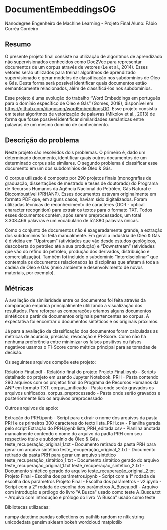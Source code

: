 # DocumentEmbeddingsOG

Nanodegree Engenheiro de Machine Learning - Projeto Final
Aluno: Fábio Corrêa Cordeiro

## Resumo
O presente projeto final consiste na utilização de algoritmos de aprendizado não
supervisionados conhecidos como Doc2Vec para representar documentos de um
corpus através de vetores (Le et al., 2014). Esses vetores serão utilizados para
treinar algoritmos de aprendizado supervisionado e gerar modelos de classificação
nos subdomínios de Óleo e Gás. Desta forma será possível identificar quais
documentos estão semanticamente relacionados, além de classificá-los nos
subdomínios.

Esse projeto é uma evolução do trabalho “Word Embeddings em português para o
domínio específico de Óleo e Gás” (Gomes, 2018), disponível em
https://github.com/diogosmg/wordEmbeddingsOG. Esse projeto consistiu em testar
algoritmos de vetorização de palavras (Mikolov et al., 2013) de forma que fosse
possível identificar similaridades semânticas entre palavras de um mesmo domínio
de conhecimento.

## Descrição do problema
Neste projeto são resolvidos dois problemas. O primeiro é, dado um determinado
documento, identificar quais outros documentos de um determinado corpus são
similares. O segundo problema é classificar esse documento em um dos
subdomínios de Óleo & Gás.

O corpus utilizado é composto por 290 projetos finais (monografias de graduação,
dissertações de mestrado e teses de doutorado) do Programa de Recursos
Humanos da Agência Nacional do Petróleo, Gás Natural e Biocombustível (PRHANP).
Esses documentos estavam originalmente em formato PDF que, em alguns
casos, haviam sido digitalizados. Foram utilizadas técnicas de reconhecimento de
caracteres (OCR - optical character recognition) para extrair os textos para o
formato TXT. Todos esses documentos contém, após serem preprocessados, um
total 3.308.466 palavras e um vocabulário de 52.880 palavras únicas.

Como o conjunto de documentos não é exageradamente grande, a extração dos
subdomínios foi feita manualmente. Em geral a indústria de Óleo & Gás é dividida
em “Upstream” (atividades que vão desde estudos geológicos, descoberta do
petróleo até a sua produção) e “Downstream” (atividades que vão do refino do
petróleo, produção dos derivados, distribuição e comercialização). Também foi
incluído o subdomínio “Interdisciplinar” que contempla os documentos
relacionados às disciplinas que afetam à toda a cadeia de Óleo e Gás (meio
ambiente e desenvolvimento de novos materiais, por exemplo).

## Métricas
A avaliação de similaridade entre os documentos foi feita através da comparação
empírica principalmente utilizando a visualização dos resultados. Para reforçar as
comparações criamos alguns documentos sintéticos a partir de documentos
originais pertencentes ao corpus. A expectativa foi encontrar o documentos
sintéticos e os originais próximos.

Já para a avaliação da classificação dos documentos foram calculadas as métricas
de acurácia, precisão, revocação e F1-Score. Como não há nenhuma preferência
entre minimizar os falsos positivos ou falsos negativos usamos o F1-Score como
métrica principal para as tomadas de decisão.

Os seguintes arquivos compõe este projeto:

Relatório Final.pdf - Relatório final do projeto
Projeto Final.ipynb - Scripts detalhado do projeto em usando Jupyter Notebook.
PRH - Pasta contendo 290 arquivos com os projetos final do Programa de Recursos Humanos da ANP em formato TXT.
corpus_unificado - Pasta onde serão gravados os arquivos unificados.
corpus_preprocessado - Pasta onde serão gravados e posteriormente lido os arquivos preprocessado

Outros arquivos de apoio:

Extração do PRH.ipynb - Script para extrair o nome dos arquivos da pasta PRH e os primeiros 300 caracteres do texto
lista_PRH.csv - Planilha gerada pelo script Extração do PRH.ipynb
lista_PRH_editada.csv - Planilha anotada manualmente contendo o nome do arquivo da padta PRH com seu respectivo título e subdomínio de Óleo & Gás.
teste_recuperação_original_1.txt - Documento retirado da pasta PRH para gerar um arquivo sintético
teste_recuperação_original_2.txt - Documento retirado da pasta PRH para gerar um arquivo sintético
teste_recuperação_sintético_1.txt - Documento sintético gerado do arquivo teste_recuperação_original_1.txt
teste_recuperação_sintético_2.txt - Documento sintético gerado do arquivo teste_recuperação_original_2.txt
Projeto Final - Escolha dos parâmetros.ipynb - Script com a 1° rodada de escolha dos parâmetros
Projeto Final - Escolha dos parâmetros - v2.ipynb - Script com a 2° rodada de escolha dos parâmetros
A_Busca.pdf - Arquivo com introdução e prólogo do livro "A Busca" usado como teste 
A_Busca.txt - Arquivo com introdução e prólogo do livro "A Busca" usado como teste

Bibliotecas utilizadas:

numpy
datetime
pandas
collections
os
pathlib
random
re
nltk
string
unicodedata
gensim
sklearn
bokeh
wordcloud
matplotlib
